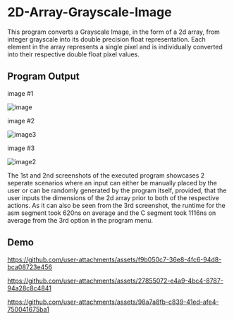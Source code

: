 
# 2D-Array-Grayscale-Image

This program converts a  Grayscale Image, in the form of a 2d array, from integer grayscale into its double precision float representation. Each element in the array represents a single pixel and is individually converted into their respective double float pixel values. 


## Program Output
image #1


![image](https://github.com/user-attachments/assets/f8f13488-0400-466d-b868-49f381e0f89c)

image #2


![image3](https://github.com/user-attachments/assets/c16ad83e-ff97-4a10-8358-c451fd1f1647)

image #3


![image2](https://github.com/user-attachments/assets/ac84a4df-dc42-4943-a23c-2274282d125c)


The 1st and 2nd screenshots of the executed program showcases 2 seperate scenarios where an input can either be manually placed by the user or can be randomly generated by the program itself, provided, that the user inputs the dimensions of the 2d array prior to both of the respective actions. As it can also be seen from the 3rd screenshot, the runtime for the asm segment took 620ns on average and the C segment took 1116ns on average from the 3rd option in the program menu. 


## Demo






https://github.com/user-attachments/assets/f9b050c7-36e8-4fc6-94d8-bca08723e456



https://github.com/user-attachments/assets/27855072-e4a9-4bc4-8787-94a28c8c4841



https://github.com/user-attachments/assets/98a7a8fb-c839-41ed-afe4-750041675ba1

